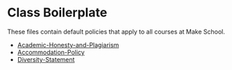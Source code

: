 # Class Boilerplate

These files contain default policies that apply to all courses at Make School. 

- [Academic-Honesty-and-Plagiarism](Academic-Honesty-and-Plagiarism.md)
- [Accommodation-Policy](Accommodation-Policy.md)
- [Diversity-Statement](Diversity-Statement.md)

